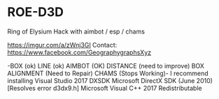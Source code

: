 # ROE-D3D
Ring of Elysium Hack with aimbot / esp / chams

https://imgur.com/a/zWnj3GI
Contact: https://www.facebook.com/GeographygraphsXyz

-BOX (ok) LINE (ok) AIMBOT (OK) DISTANCE (need to improve) BOX ALIGNMENT (Need to Repair) CHAMS (Stops Working)-
I recommend installing
Visual Studio 2017
DXSDK Microsoft DirectX SDK (June 2010) [Resolves error d3dx9.h]
Microsoft Visual C++ 2017 Redistributable

